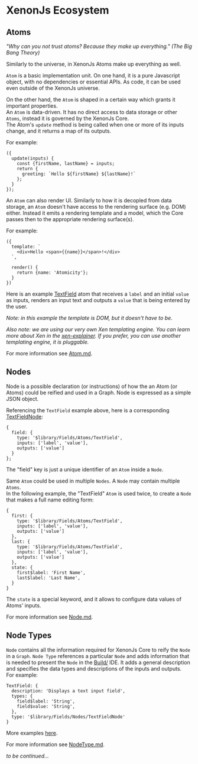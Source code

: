 # XenonJs Ecosystem

## Atoms

<i>"Why can you not trust atoms? Because they make up everything." (The Big Bang Theory)</i>

Similarly to the universe, in XenonJs Atoms make up everything as well.

`Atom` is a basic implementation unit.
On one hand, it is a pure Javascript object, with no dependencies or essential APIs. As code, it can be used even outside of the XenonJs universe.

On the other hand, the `Atom` is shaped in a certain way which grants it important properties.  
An `Atom` is data-driven. It has no direct access to data storage or other `Atoms`, instead it is governed by the XenonJs Core.  
The Atom's `update` method is being called when one or more of its inputs change, and it returns a map of its outputs.

For example:
```
({
  update(inputs) {
    const {firstName, lastName} = inputs;
    return {
      greeting: `Hello ${firstName} ${lastName}!`
    };
  }
});
```

An `Atom` can also render UI. Similarly to how it is decopled from data storage, an `Atom` doesn't have access to the rendering surface (e.g. DOM) either. Instead it emits a rendering template and a model, which the Core passes then to the appropriate rendering surface(s).

For example:
```
({
  template: `
    <div>Hello <span>{{name}}</span>!</div>
  `,

  render() {
    return {name: 'Atomicity'};
  }
})
```

Here is an example [TextField](https://github.com/NeonFlan/xenonjs/blob/main/pkg/Library/Fields/Atoms/TextField.js) atom that receives a `label` and an initial `value` as inputs, renders an input text and outputs a `value` that is being entered by the user. 


<i>Note: in this example the template is DOM, but it doesn't have to be.</i>  
  
<i>Also note: we are using our very own Xen templating engine. You can learn more about Xen in the [xen-explainer](https://xenon-js.web.app/0.3/Core/Library/Dom/Xen/xen-explainer.html). If you prefer, you can use another templating engine, it is pluggable.</i>  

For more information see [Atom.md](./Atom.md).

## Nodes
Node is a possible declaration (or instructions) of how the an Atom (or Atoms) could be reified and used in a Graph.
Node is expressed as a simple JSON object.

Referencing the `TextField` example above, here is a corresponding [TextFieldNode](https://github.com/NeonFlan/xenonjs/blob/main/pkg/Library/Fields/Nodes/TextFieldNode.js):
```
{
  field: {
    type: '$library/Fields/Atoms/TextField',
    inputs: ['label', 'value'],
    outputs: ['value']
  }
};
```
The "field" key is just a unique identifier of an `Atom` inside a `Node`.

Same `Atom` could be used in multiple `Nodes`. A `Node` may contain multiple `Atoms`.  
In the following example, the "TextField" `Atom` is used twice, to create a `Node` that makes a full name editing form:
```
{
  first: {
    type: '$library/Fields/Atoms/TextField',
    inputs: ['label', 'value'],
    outputs: ['value']
  },
  last: {
    type: '$library/Fields/Atoms/TextField',
    inputs: ['label', 'value'],
    outputs: ['value']
  },
  state: {
    first$label: 'First Name',
    last$label: 'Last Name',
  }
}
```
The `state` is a special keyword, and it allows to configure data values of Atoms' inputs.

For more information see [Node.md](./Node.md).

## Node Types

`Node` contains all the information required for XenonJs Core to reify the `Node` in a `Graph`.
`Node Type` references a particular `Node` and adds information that is needed to present the `Node` in the [Build/](../Build/README.md#node-types) IDE.
It adds a general description and specifies the data types and descriptions of the inputs and outputs.  
For example:
```
TextField: {
  description: 'Displays a text input field',
  types: {
    field$label: 'String',
    field$value: 'String',
  },
  type: '$library/Fields/Nodes/TextFieldNode'
}
```
More examples [here](https://github.com/NeonFlan/xenonjs/blob/main/pkg/Library/Fields/FieldsNodeTypes.js).

For more information see [NodeType.md](./NodeType.md).

<i>to be continued...</i>